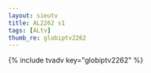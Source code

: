 ```yaml
--- 
layout: sieutv
title: AL2262 s1
tags: [ALtv]
thumb_re: globiptv2262
---
```

{% include tvadv key="globiptv2262" %} 
